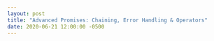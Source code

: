 ```yaml
---
layout: post
title: "Advanced Promises: Chaining, Error Handling & Operators"
date: 2020-06-21 12:00:00 -0500
---
```

